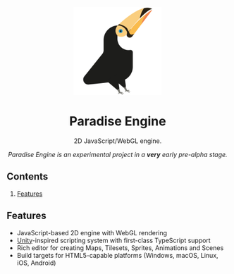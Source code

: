 <div align="center">
    <img width="200" height="200" src="https://raw.githubusercontent.com/paradise-engine/engine/master/logo.svg" />
    <h1>Paradise Engine</h1>
    <p>2D JavaScript/WebGL engine.</p>
    <p><i>Paradise Engine is an experimental project in a <b>very</b> early pre-alpha stage.</i></p>
</div>

## Contents

1. [Features](#features)

<h2>Features</h2>

- JavaScript-based 2D engine with WebGL rendering
- [Unity](https://unity.com/)-inspired scripting system with first-class TypeScript support
- Rich editor for creating Maps, Tilesets, Sprites, Animations and Scenes
- Build targets for HTML5-capable platforms (Windows, macOS, Linux, iOS, Android)
